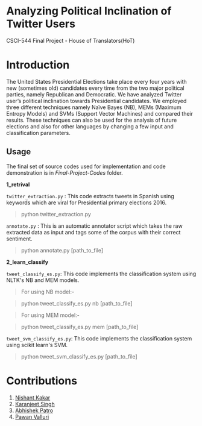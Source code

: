 # Analyzing Political Inclination of Twitter Users
CSCI-544 Final Project - House of Translators(HoT)

# Introduction
The United States Presidential Elections take place every four years with new (sometimes old) candidates every time from the two major political parties, namely Republican and Democratic. We have analyzed Twitter user’s political inclination towards Presidential candidates. We employed three different techniques namely Naïve Bayes (NB), MEMs (Maximum Entropy Models) and SVMs (Support Vector Machines) and compared their results. These techniques can also be used for the analysis of future elections and also for other languages by changing a few input and classification parameters.

## Usage
The final set of source codes used for implementation and code demonstration is in *Final-Project-Codes* folder.

**1_retrival**

`twitter_extraction.py` : This code extracts tweets in Spanish using keywords which are viral for Presidential primary elections 2016.
  > python twitter_extraction.py 

`annotate.py` : This is an automatic annotator script which takes the raw extracted data as input and tags some of the corpus with their correct sentiment.
  > python annotate.py [path_to_file]

**2_learn_classify**

`tweet_classify_es.py`: This code implements the classification system using NLTK's NB and MEM models.
  > For using NB model:-
  
  > python tweet_classify_es.py nb [path_to_file]
  
  > For using MEM model:-
  
  > python tweet_classify_es.py mem [path_to_file]
  
`tweet_svm_classify_es.py`: This code implements the classification system using scikit learn's SVM.
  > python tweet_svm_classify_es.py [path_to_file]

# Contributions
1. [Nishant Kakar](https://github.com/nishantkakar)
2. [Karanjeet Singh](https://github.com/karanjeets)
3. [Abhishek Patro](https://github.com/agbpatro)
4. [Pawan Valluri](https://github.com/pawanvalluri)
